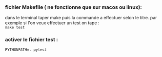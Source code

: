 
### fichier Makefile ( ne fonctionne que sur macos ou linux):
dans le terminal taper make puis la commande a effectuer selon le titre. par exemple si l'on veux effectuer un test on tape :  
`make test`

### activer le fichier test :
`PYTHONPATH=. pytest`

